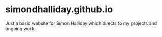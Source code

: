 # simondhalliday.github.io
Just a basic website for Simon Halliday which directs to my projects and ongoing work. 
